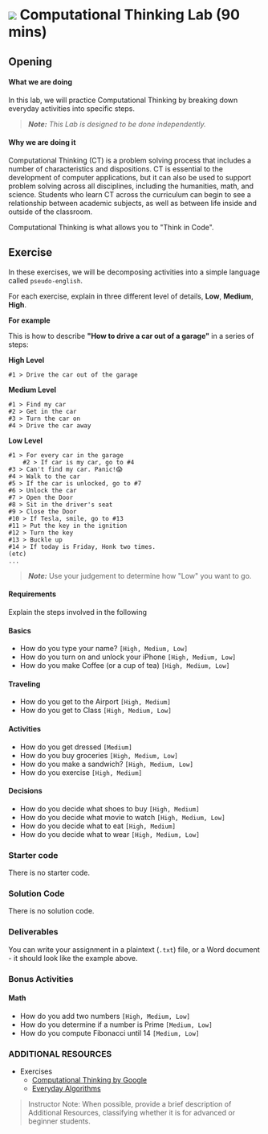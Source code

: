 
# ![](https://ga-dash.s3.amazonaws.com/production/assets/logo-9f88ae6c9c3871690e33280fcf557f33.png) Computational Thinking Lab (90 mins)

<!---
title: "Logic Lab"
type: Lab
duration: "1:25"
creator:
    name: Wellington Moreno
    city: Santa Monica
--->

<!--People FLY through this-- an hour is enough, maybe even less -->

## Opening

#### What we are doing

In this lab, we will practice Computational Thinking by breaking down everyday activities into specific steps.

> ***Note:*** _This Lab is designed to be done independently._

#### Why we are doing it

Computational Thinking (CT) is a problem solving process that includes a number of characteristics and dispositions. CT is essential to the development of computer applications, but it can also be used to support problem solving across all disciplines, including the humanities, math, and science. Students who learn CT across the curriculum can begin to see a relationship between academic subjects, as well as between life inside and outside of the classroom.

Computational Thinking is what allows you to "Think in Code".

## Exercise

In these exercises, we will be decomposing activities into a simple language called `pseudo-english`.

For each exercise, explain in three different level of details, **Low**, **Medium**, **High**.

**For example**

This is how to describe **"How to drive a car out of a garage"** in a series of steps:

<!-- Get this in sublime text as car_drive.txt -->

**High Level**

```
#1 > Drive the car out of the garage
```

**Medium Level**

```
#1 > Find my car
#2 > Get in the car
#3 > Turn the car on
#4 > Drive the car away
```

**Low Level**

```
#1 > For every car in the garage
    #2 > If car is my car, go to #4
#3 > Can't find my car. Panic!😱
#4 > Walk to the car
#5 > If the car is unlocked, go to #7
#6 > Unlock the car
#7 > Open the Door
#8 > Sit in the driver's seat
#9 > Close the Door
#10 > If Tesla, smile, go to #13
#11 > Put the key in the ignition
#12 > Turn the key
#13 > Buckle up
#14 > If today is Friday, Honk two times.
(etc)
...
```

> ***Note:*** Use your judgement to determine how "Low" you want to go.

#### Requirements

Explain the steps involved in the following

<!-- Get devs to fill in high, medium, and low for typing name together -->

#### Basics
+ How do you type your name? `[High, Medium, Low]`
+ How do you turn on and unlock your iPhone `[High, Medium, Low]`
+ How do you make Coffee (or a cup of tea) `[High, Medium, Low]`

<!-- Come back after 10 minutes to check on unlock iPhone and make Coffee -->

<!-- Let them free -->

#### Traveling
+ How do you get to the Airport `[High, Medium]`
+ How do you get to Class `[High, Medium, Low]`

#### Activities
+ How do you get dressed `[Medium]`
+ How do you buy groceries `[High, Medium, Low]`
+ How do you make a sandwich? `[High, Medium, Low]`
+ How do you exercise `[High, Medium]`

#### Decisions
+ How do you decide what shoes to buy `[High, Medium]`
+ How do you decide what movie to watch `[High, Medium, Low]`
+ How do you decide what to eat `[High, Medium]`
+ How do you decide what to wear `[High, Medium, Low]`

<!-- CFU: Think-pair-share... What was the most eye-opening part of this exercise?  What was the biggest lesson you'll carry through the course?  -->

### Starter code

There is no starter code.

### Solution Code

There is no solution code.

### Deliverables

You can write your assignment in a plaintext (`.txt`) file, or a Word document - it should look like the example above.

### Bonus Activities

#### Math
+ How do you add two numbers `[High, Medium, Low]`
+ How do you determine if a number is Prime `[Medium, Low]`
+ How do you compute Fibonacci until 14 `[Medium, Low]`

### ADDITIONAL RESOURCES
- Exercises
	- [Computational Thinking by Google](https://computationalthinkingcourse.withgoogle.com/unit?lesson=8&unit=1)
	- [Everyday Algorithms](https://www.cs.duke.edu/courses/summer04/cps001/labs/plab2.html)


> Instructor Note: When possible, provide a brief description of Additional Resources, classifying whether it is for advanced or beginner students.  


